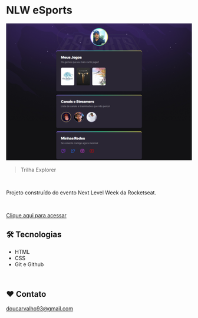 # NLW eSports 

![preview](./.github/preview.png)
> Trilha Explorer

</br>

Projeto construído do evento Next Level Week da Rocketseat.

</br>

[Clique aqui para acessar](https://douglasdecarvalho.github.io/NLWeSports/)

## 🛠️ Tecnologias

- HTML
- CSS
- Git e Github

</br>

## ❤️ Contato 

doucarvalho93@gmail.com

